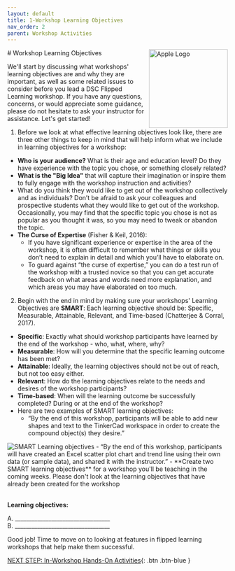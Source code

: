 ```yaml
---
layout: default
title: 1-Workshop Learning Objectives
nav_order: 2
parent: Workshop Activities
---
```

<img src="images/apple-logo.png" style="float:right;width:180px;" alt="Apple Logo">
# Workshop Learning Objectives

We'll start by discussing what workshops' learning objectives are and why they are important, as well as some related issues to consider before you lead a DSC Flipped Learning workshop. If you have any questions, concerns, or would appreciate some guidance, please do not hesitate to ask your instructor for assistance. Let's get started!

1. Before we look at what effective learning objectives look like, there are three other things to keep in mind that will help inform what we include in learning objectives for a workshop:
- **Who is your audience?** What is their age and education level? Do they have experience with the topic you chose, or something closely related?
- **What is the "Big Idea"** that will capture their imagination or inspire them to fully engage with the workshop instruction and activities?
- What do you think they would like to get out of the workshop collectively and as individuals? Don’t be afraid to ask your colleagues and prospective students what they would like to get out of the workshop. Occasionally, you may find that the specific topic you chose is not as popular as you thought it was, so you may need to tweak or abandon the topic.
- **The Curse of Expertise** (Fisher & Keil, 2016): 
  - If you have significant experience or expertise in the area of the workshop, it is often difficult to remember what things or skills you don’t need to explain in detail and which you’ll have to elaborate on. 
  - To guard against “the curse of expertise,” you can do a test run of the workshop with a trusted novice so that you can get accurate feedback on what areas and words need more explanation, and which areas you may have elaborated on too much.

2. Begin with the end in mind by making sure your workshops' Learning Objectives are **SMART**: Each learning objective should be: Specific, Measurable, Attainable, Relevant, and Time-based (Chatterjee & Corral, 2017).
  - **Specific**: Exactly what should workshop participants have learned by the end of the workshop - who, what, where, why?
  - **Measurable**: How will you determine that the specific learning outcome has been met?
  - **Attainable**: Ideally, the learning objectives should not be out of reach, but not too easy either.
  - **Relevant**: How do the learning objectives relate to the needs and desires of the workshop participants?
  - **Time-based**: When will the learning outcome be successfully completed? During or at the end of the workshop? 
- Here are two examples of SMART learning objectives:
  - “By the end of this workshop, participants will be able to add new shapes and text to the TinkerCad workspace in order to create the compound object(s) they desire.” 
<img src="images/smart.png" alt="SMART Learning objectives">
  - “By the end of this workshop, participants will have created an Excel scatter plot chart and trend line using their own data (or sample data), and shared it with the instructor.”
- **Create two SMART learning objectives** for a workshop you'll be teaching in the coming weeks. Please don't look at the learning objectives that have already been created for the workshop

<br>**Learning objectives:**

A. __________________________________<br>
B. __________________________________<br>

Good job! Time to move on to looking at features in flipped learning workshops that help make them successful.

[NEXT STEP: In-Workshop Hands-On Activities](hands-on-activities.html){: .btn .btn-blue }
